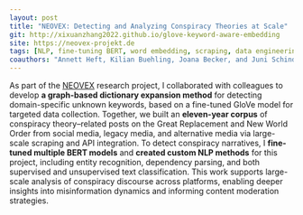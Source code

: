 ```yaml
---
layout: post
title: "NEOVEX: Detecting and Analyzing Conspiracy Theories at Scale"
git: http://xixuanzhang2022.github.io/glove-keyword-aware-embedding
site: https://neovex-projekt.de
tags: [NLP, fine-tuning BERT, word embedding, scraping, data engineering, HPC]
coauthors: "Annett Heft, Kilian Buehling, Joana Becker, and Juni Schindler"
---
```


As part of the [NEOVEX](https://neovex-projekt.de) research project, I collaborated with colleagues to develop **a graph-based dictionary expansion method** for detecting domain-specific unknown keywords, based on a fine-tuned GloVe model for targeted data collection. Together, we built an **eleven-year corpus** of conspiracy theory–related posts on the Great Replacement and New World Order from social media, legacy media, and alternative media via large-scale scraping and API integration. To detect conspiracy narratives, I **fine-tuned multiple BERT models** and **created  custom NLP methods** for this project, including entity recognition, dependency parsing, and both supervised and unsupervised text classification. This work supports large-scale analysis of conspiracy discourse across platforms, enabling deeper insights into misinformation dynamics and informing content moderation strategies.
